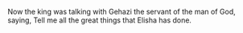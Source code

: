 Now the king was talking with Gehazi the servant of the man of God, saying, Tell me all the great things that Elisha has done.
